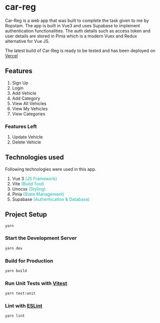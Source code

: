 # car-reg

Car-Reg is a web app that was built to complete the task given to me by Ropstam. The app is built in Vue3 and uses Supabase to implement authentication functionalities. The auth details such as access token and user details are stored in Pinia which is a modern Vuex and Redux alternative for Vue JS.

The latest build of Car-Reg is ready to be tested and has been deployed on <a href="https://car-reg.vercel.app" target="_blank">Vercel</a>

## Features

1. Sign Up
1. Login
1. Add Vehicle
1. Add Category
1. View All Vehicles
1. View My Vehicles
1. View Categories

### Features Left

1. Update Vehicle
1. Delete Vehicle

## Technologies used

Following technologies were used in this app.

1.  Vue 3<span style="color: rgba(20, 184, 166)"> (JS Framework)</span>
1.  Vite<span style="color: rgba(20, 184, 166)"> (Build Tool)</span>
1.  Unocss<span style="color: rgba(20, 184, 166)"> (Styling)</span>
1.  Pinia<span style="color: rgba(20, 184, 166)"> (State Management)</span>
1.  Supabase<span style="color: rgba(20, 184, 166)"> (Authentication & Database)</span>

## Project Setup

```sh
yarn
```

### Start the Development Server

```sh
yarn dev
```

### Build for Production

```sh
yarn build
```

### Run Unit Tests with [Vitest](https://vitest.dev/)

```sh
yarn test:unit
```

### Lint with [ESLint](https://eslint.org/)

```sh
yarn lint
```
